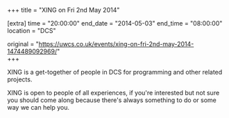 +++
title = "XING on Fri 2nd May 2014"

[extra]
time = "20:00:00"
end_date = "2014-05-03"
end_time = "08:00:00"
location = "DCS"

original = "https://uwcs.co.uk/events/xing-on-fri-2nd-may-2014-1474489092969/"    
+++

XING is a get-together of people in DCS for programming and other related projects.

XING is open to people of all experiences, if you're interested but not sure you should come along because there's always something to do or some way we can help you.

